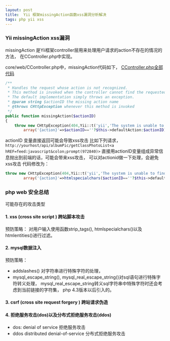 ```yaml
---
layout: post
title:  Yii 框架missingAction函数xss漏洞分析解决
tags: php yii xss
---
```

### Yii missingAction xss漏洞
missingAction 是Yii框架controller层用来处理用户请求的action不存在的情况的方法， 在CController.php中实现。

core/web/CController.php中，missingAction代码如下， [CController.php全部代码]( https://github.com/yiisoft/yii/blob/1.1.17/framework/web/CController.php)

```php
/**
 * Handles the request whose action is not recognized.
 * This method is invoked when the controller cannot find the requested action.
 * The default implementation simply throws an exception.
 * @param string $actionID the missing action name
 * @throws CHttpException whenever this method is invoked
 */
public function missingAction($actionID)
{
    throw new CHttpException(404,Yii::t('yii','The system is unable to find the requested action "{action}".',
        array('{action}'=>$actionID==''?$this->defaultAction:$actionID)));  }

```


actionID 变量直接返回可能会导致xss攻击
比如下列请求， 
`http://yourhost/api/albumPic/getClassPhotoList<a hREF=feed:javascript&colon;prompt(972840)>` 直接用actionID变量组成异常信息抛出到前端的话，可能会带来xss攻击， 可以对actionid做一下处理，会避免xss攻击
 代码修改为：

```php
throw new CHttpException(404,Yii::t('yii','The system is unable to find the requested action "{action}".',
        array('{action}'=>htmlspecialchars($actionID==''?$this->defaultAction:$actionID))));    }
```





### php web 安全总结
可能存在的攻击类型
#### 1. xss (cross site script ) 跨站脚本攻击
预防策略： 对用户输入使用函数strip_tags(), htmlspecialchars()以及htmlentities()进行过滤。

#### 2. mysql数据注入
预防策略： 

* addslashes() 对字符串进行特殊字符的处理，
* mysql_escape_string(), mysql_real_escape_string()对sql语句进行特殊字符转义处理， mysql_real_escape_string转义sql字符串中特殊字符时还会考虑到当前链接的字符集， php 4.3版本以后引入的。

#### 3. csrf (cross site request forgery ) 跨站请求伪造
#### 4. 拒绝服务攻击(dos)以及分布式拒绝服务攻击(ddos)
* dos: denial of service  拒绝服务攻击
* ddos distributed denial-of-service 分布式拒绝服务攻击